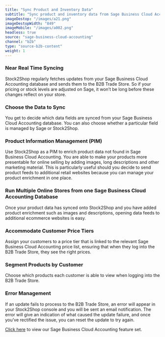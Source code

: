 ```yaml
---
title: "Sync Product and Inventory Data"
subtitle: "Sync product and inventory data from Sage Business Cloud Accounting to the B2B Trade Store."
imageDestop: "/images/a21.png"
imageDestopWidth: "849"
imageMobile: "/images/a002.png"
headless: true
source: "sage-business-cloud-accounting"
channel: "b2b"
type: "source-b2b-content"
weight: 1
---
```


### Near Real Time Syncing
Stock2Shop regularly fetches updates from your Sage Business Cloud Accounting database and sends them to the B2B Trade Store. So if your pricing or stock levels are adjusted on Sage, it won’t be long before these changes reflect on your store.

### Choose the Data to Sync
You get to decide which data fields are synced from your Sage Business Cloud Accounting database. You can also choose whether a particular field is managed by Sage or Stock2Shop.

### Product Information Management (PIM)
Use Stock2Shop as a PIM to enrich product data not found in Sage Business Cloud Accounting. You are able to make your products more presentable for online selling by adding images, long descriptions and other marketing material. This is particularly useful should you decide to send product feeds to additional retail websites because you can manage your product enrichment in one place.

### Run Multiple Online Stores from one Sage Business Cloud Accounting Database
Once your product data has synced onto Stock2Shop and you have added product enrichment such as images and descriptions, opening data feeds to additional ecommerce websites is easy.

### Accommodate Customer Price Tiers
Assign your customers to a price tier that is linked to the relevant Sage Business Cloud Accounting price list, ensuring that when they log into the B2B Trade Store, they see the right prices.

### Segment Products by Customer
Choose which products each customer is able to view when logging into the B2B Trade Store.

### Error Management
If an update fails to process to the B2B Trade Store, an error will appear in your Stock2Shop console and you will be sent an email notification. The error will give an indication of what caused the update failure, and once you’ve rectified the issue, you can reset the update to try again.

[Click here](/help/features/sage-business-cloud-accounting/ "Sage Business Cloud Accounting Features") to view our Sage Business Cloud Accounting feature set.